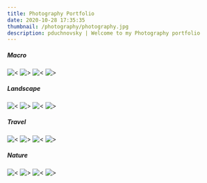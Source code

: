 ```yaml
---
title: Photography Portfolio
date: 2020-10-28 17:35:35
thumbnail: /photography/photography.jpg
description: pduchnovsky | Welcome to my Photography portfolio
---
```

<H5>Macro</H5>

![<](/photography/DSC01515.jpg)
![>](/photography/DSC04396.jpg)
![<](/photography/DSC01066.jpg)
![>](/photography/DSCF1638.jpg)

<H5>Landscape</H5>

![<](/photography/DSC00221.jpg)
![>](/photography/DSC05738.jpg)
![<](/photography/DSC02913.jpg)
![>](/photography/DSC99990.jpg)

<H5>Travel</H5>

![<](/photography/DSC05372.jpg)
![>](/photography/DSC03048.jpg)
![<](/photography/DSC01361.jpg)
![>](/photography/DSC03750.jpg)

<H5>Nature</H5>

![<](/photography/DSC06055.jpg)
![>](/photography/DSC04214.jpg)
![<](/photography/DSC03949.jpg)
![>](/photography/DSC00220.jpg)

